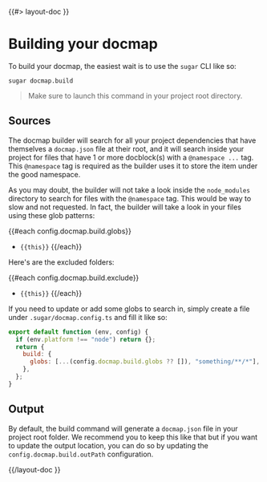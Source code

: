 <!--
/**
 * @name            Build
 * @namespace       doc.docmap
 * @type            Markdown
 * @platform        md
 * @status          stable
 * @menu            Documentation / Docmap           /doc/docmap/build
 *
 * @since           2.0.0
 * @author    Olivier Bossel <olivier.bossel@gmail.com> (https://coffeekraken.io)
 */
-->

{{#> layout-doc }}

# Building your docmap

To build your docmap, the easiest wait is to use the `sugar` CLI like so:

```shell
sugar docmap.build
```

> Make sure to launch this command in your project root directory.

## Sources

The docmap builder will search for all your project dependencies that have themselves a `docmap.json` file at their root, and it will search inside your project for files that have 1 or more docblock(s) with a `@namespace ...` tag.
This `@namespace` tag is required as the builder uses it to store the item under the good namespace.

As you may doubt, the builder will not take a look inside the `node_modules` directory to search for files with the `@namespace` tag. This would be way to slow and not requested. In fact, the builder will take a look in your files using these glob patterns:

{{#each config.docmap.build.globs}}

- `{{this}}`
  {{/each}}

Here's are the excluded folders:

{{#each config.docmap.build.exclude}}

- `{{this}}`
  {{/each}}

If you need to update or add some globs to search in, simply create a file under `.sugar/docmap.config.ts` and fill it like so:

```js
export default function (env, config) {
  if (env.platform !== "node") return {};
  return {
    build: {
      globs: [...(config.docmap.build.globs ?? []), "something/**/*"],
    },
  };
}
```

## Output

By default, the build command will generate a `docmap.json` file in your project root folder. We recommend you to keep this like that but if you want to update the output location, you can do so by updating the `config.docmap.build.outPath` configuration.

{{/layout-doc }}
